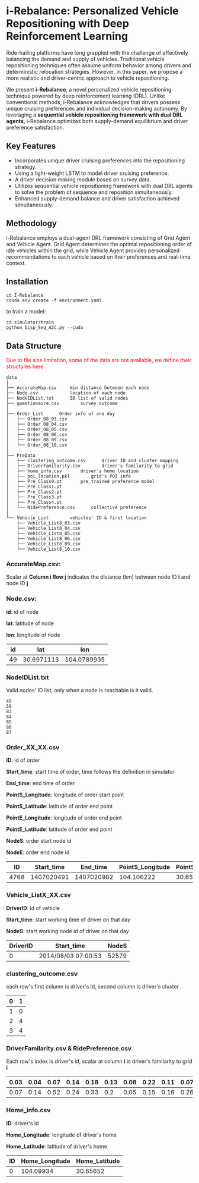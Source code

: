 # i-Rebalance: Personalized Vehicle Repositioning with Deep Reinforcement Learning

Ride-hailing platforms have long grappled with the challenge of effectively balancing the demand and supply of vehicles. Traditional vehicle repositioning techniques often assume uniform behavior among drivers and deterministic relocation strategies. However, in this paper, we propose a more realistic and driver-centric approach to vehicle repositioning.

We present **i-Rebalance**, a novel personalized vehicle repositioning technique powered by deep reinforcement learning (DRL). Unlike conventional methods, i-Rebalance acknowledges that drivers possess unique cruising preferences and individual decision-making autonomy. By leveraging a **sequential vehicle repositioning framework with dual DRL agents**, i-Rebalance optimizes both supply-demand equilibrium and driver preference satisfaction.

## Key Features

- Incorporates unique driver cruising preferences into the repositioning strategy.
- Using a light-weight LSTM to model driver cruising preference.
- A driver decision making module based on survey data.
- Utilizes sequential vehicle repositioning framework with dual DRL agents to solve the problem of sequence and reposition simultaneously.
- Enhanced supply-demand balance and driver satisfaction achieved simultaneously.

## Methodology

i-Rebalance employs a dual-agent DRL framework consisting of Grid Agent and Vehicle Agent. Grid Agent determines the optimal repositioning order of idle vehicles within the grid, while Vehicle Agent provides personalized recommendations to each vehicle based on their preferences and real-time context.

## Installation 

```
cd I-Rebalance
conda env create -f environment.yaml  
```

to train a model:

```
cd simulator/train
python Disp_Seq_A2C.py --cuda
```

## Data Structure

<span style="color:red;">Due to file size limitation, some of the data are not available, we define their structures here</span>

```
data							
│
├── AccurateMap.csv		min distance between each node
├── Node.csv		    location of each node
├── NodeIDList.txt		ID list of valid nodes
├── questionaire.csv		survey outcome
│
├── Order_List		Order info of one day
│   ├── Order_08_03.csv					
│   ├── Order_08_04.csv
│   ├── Order_08_05.csv
│   ├── Order_08_06.csv
│   ├── Order_08_09.csv
│   └── Order_08_10.csv
│
├── PreData											
│   ├── clustering_outcome.csv		driver ID and cluster mapping
│   ├── DriverFamilarity.csv		driver's familarity to grid
│   ├── home_info.csv		driver's home location
│   ├── poi_location.pkl		grid's POI info		
│   ├── Pre_Class0.pt		pre_trained preference model
│   ├── Pre_Class1.pt
│   ├── Pre_Class2.pt
│   ├── Pre_Class3.pt
│   ├── Pre_Class4.pt
│   └── RidePreference.csv		collective preference
│
└── Vehicle_List		vehicles' ID & first location
    ├── Vehicle_List8_03.csv
    ├── Vehicle_List8_04.csv
    ├── Vehicle_List8_05.csv
    ├── Vehicle_List8_06.csv
    ├── Vehicle_List8_09.csv
    └── Vehicle_List8_10.csv
```

### AccurateMap.csv:

Scalar at **Column i Row j** indicates the distance (km) between node ID **i** and node ID **j**

### Node.csv:

**id**: id of node

**lat**: latitude of node

**lon**: longitude of node

| id   | lat        | lon         |
| ---- | ---------- | ----------- |
| 49   | 30.6971113 | 104.0789935 |

### NodeIDList.txt

Valid nodes' ID list, only when a node is reachable is it valid. 

```
49
50
83
84
85
86
87
```

### Order_XX_XX.csv

**ID**: id of order

**Start_time**: start time of order, time follows the definition in simulator

**End_time**: end time of order

**PointS_Longitude**: longitude of order start point

**PointS_Latitude**: latitude of order end point

**PointE_Longitude**: longitude of order end point

**PointE_Latitude**: latitude of order end point

**NodeS**: order start node id

**NodeE**: order end node id

| ID   | Start_time | End_time   | PointS_Longitude | PointS_Latitude | PointE_Longitude | PointE_Latitude | NodeS | NodeE |
| ---- | ---------- | ---------- | ---------------- | --------------- | ---------------- | --------------- | ----- | ----- |
| 4768 | 1407020491 | 1407020982 | 104.106222       | 30.65969        | 104.096488       | 30.68178        | 52579 | 78075 |

### Vehicle_ListX_XX.csv

**DriverID**: id of vehicle

**Start_time**: start working time of driver on that day

**NodeS**: start working node id of driver on that day

| DriverID | Start_time          | NodeS |
| -------- | ------------------- | ----- |
| 0        | 2014/08/03 07:00:53 | 52579 |

### clustering_outcome.csv

each row's first column is driver's id, second column is driver's cluster

| 0    | 1    |
| ---- | ---- |
| 1    | 0    |
| 2    | 4    |
| 3    | 4    |

### DriverFamilarity.csv & RidePreference.csv

Each row's index is driver's id, scalar at column **i** is driver's familarity to grid **i**

| 0.03 | 0.04 | 0.07 | 0.14 | 0.18 | 0.13 | 0.08 | 0.22 | 0.11 | 0.07 | 0.16 | 0.08 | 0.2  | 0.13 | 0.26 | 0.21 | 0.2  | 0.14 | 0.12 | 0.18 | 0.14 | 0.22 | 0.15 | 0.32 | 0.48 | 0.54 | 0.32 | 0.05 | 0.05 | 0.03 | 0.16 | 0.34 | 0.53 | 0.55 | 0.57 | 0.76 | 0.1  | 0.16 | 0.15 | 0.35 | 0.24 | 0.55 | 0.43 | 0.4  | 0.65 | 0.17 | 0.27 | 0.14 | 0.35 | 0.28 | 0.31 | 0.24 | 0.31 | 0.36 | 0.09 | 0.11 | 0.1  | 0.12 | 0.1  | 0.15 | 0.29 | 0.27 | 0.26 | 0.06 | 0.09 | 0.15 | 0.07 | 0.07 | 0.11 | 0.2  | 0.12 | 0.14 |
| ---- | ---- | ---- | ---- | ---- | ---- | ---- | ---- | ---- | ---- | ---- | ---- | ---- | ---- | ---- | ---- | ---- | ---- | ---- | ---- | ---- | ---- | ---- | ---- | ---- | ---- | ---- | ---- | ---- | ---- | ---- | ---- | ---- | ---- | ---- | ---- | ---- | ---- | ---- | ---- | ---- | ---- | ---- | ---- | ---- | ---- | ---- | ---- | ---- | ---- | ---- | ---- | ---- | ---- | ---- | ---- | ---- | ---- | ---- | ---- | ---- | ---- | ---- | ---- | ---- | ---- | ---- | ---- | ---- | ---- | ---- | ---- |
| 0.07 | 0.14 | 0.52 | 0.24 | 0.33 | 0.2  | 0.05 | 0.15 | 0.16 | 0.26 | 0.41 | 0.37 | 0.62 | 0.31 | 0.23 | 0.23 | 0.13 | 0.04 | 0.2  | 0.32 | 0.35 | 0.48 | 0.28 | 0.34 | 0.47 | 0.13 | 0.3  | 0.23 | 0.22 | 0.08 | 0.56 | 0.76 | 0.75 | 0.44 | 0.85 | 0.23 | 0.56 | 0.35 | 0.25 | 0.7  | 0.52 | 0.6  | 0.39 | 0.23 | 0.25 | 0.39 | 0.34 | 0.57 | 0.85 | 0.65 | 0.35 | 0.25 | 0.13 | 0.26 | 0.53 | 1.2  | 1.37 | 0.62 | 0.4  | 0.59 | 0.35 | 0.23 | 0.47 | 1.09 | 1.86 | 0.67 | 0.22 | 0.41 | 0.85 | 0.47 | 0.14 | 0.07 |

### Home_info.csv

**ID**: driver's id

**Home_Longitude**: longitude of driver's home

**Home_Latitude**: latitude of driver's home

| ID   | Home_Longitude | Home_Latitude |
| ---- | -------------- | ------------- |
| 0    | 104.09934      | 30.65652      |

